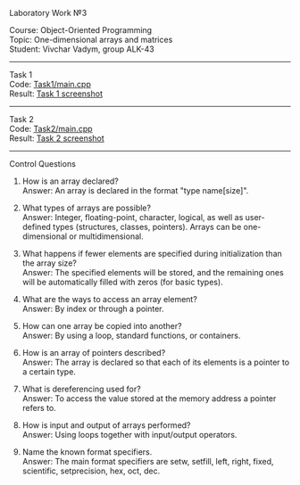 Laboratory Work №3  

Course: Object-Oriented Programming  
Topic: One-dimensional arrays and matrices  
Student: Vivchar Vadym, group ALK-43  

---

Task 1  
Code: [Task1/main.cpp](./Task1/main.cpp)  
Result: [Task 1 screenshot](./Task1/33.jpg)  

---

Task 2  
Code: [Task2/main.cpp](./Task2/main.cpp)  
Result: [Task 2 screenshot](./Task2/s22.jpg)  

---

Control Questions  

1. How is an array declared?  
Answer: An array is declared in the format "type name[size]".  

2. What types of arrays are possible?  
Answer: Integer, floating-point, character, logical, as well as user-defined types (structures, classes, pointers). Arrays can be one-dimensional or multidimensional.  

3. What happens if fewer elements are specified during initialization than the array size?  
Answer: The specified elements will be stored, and the remaining ones will be automatically filled with zeros (for basic types).  

4. What are the ways to access an array element?  
Answer: By index or through a pointer.  

5. How can one array be copied into another?  
Answer: By using a loop, standard functions, or containers.  

6. How is an array of pointers described?  
Answer: The array is declared so that each of its elements is a pointer to a certain type.  

7. What is dereferencing used for?  
Answer: To access the value stored at the memory address a pointer refers to.  

8. How is input and output of arrays performed?  
Answer: Using loops together with input/output operators.  

9. Name the known format specifiers.  
Answer: The main format specifiers are setw, setfill, left, right, fixed, scientific, setprecision, hex, oct, dec.  

